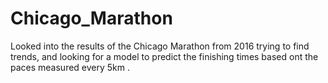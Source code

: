 # Chicago_Marathon

Looked into the results of the Chicago Marathon from 2016 trying to find trends, and looking for a model to predict 
the finishing times based ont the paces measured every 5km . 
